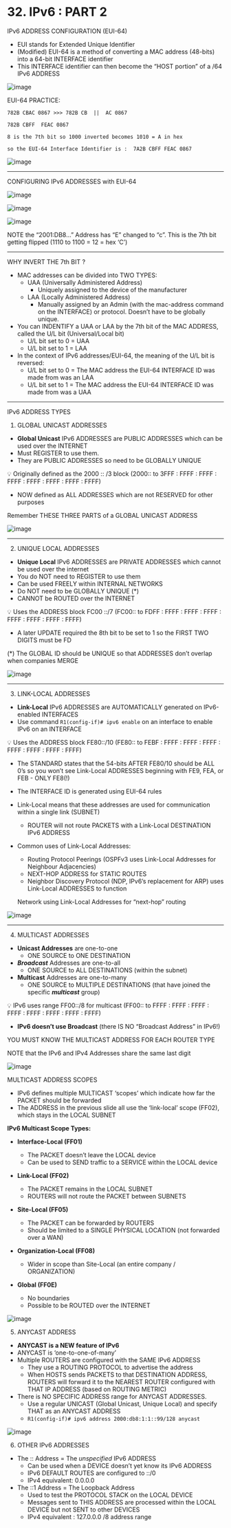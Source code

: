 # 32. IPv6 : PART 2

IPv6 ADDRESS CONFIGURATION (EUI-64)

- EUI stands for Extended Unique Identifier
- (Modified) EUI-64 is a method of converting a MAC address (48-bits) into a 64-bit INTERFACE identifier
- This INTERFACE identifier can then become the “HOST portion” of a /64 IPv6 ADDRESS

![image](https://github.com/vanhoangkha/CCNA_Course_Notes/assets/images/placeholder.png)

EUI-64 PRACTICE:
```
782B CBAC 0867 >>> 782B CB  ||  AC 0867

782B CBFF  FEAC 0867 

8 is the 7th bit so 1000 inverted becomes 1010 = A in hex

so the EUI-64 Interface Identifier is :  7A2B CBFF FEAC 0867
```

![image](https://github.com/vanhoangkha/CCNA_Course_Notes/assets/images/placeholder.png)

---
CONFIGURING IPv6 ADDRESSES with EUI-64

![image](https://github.com/vanhoangkha/CCNA_Course_Notes/assets/images/placeholder.png)

![image](https://github.com/vanhoangkha/CCNA_Course_Notes/assets/images/placeholder.png)

![image](https://github.com/vanhoangkha/CCNA_Course_Notes/assets/images/placeholder.png)

NOTE the “2001:DB8…” Address has “E” changed to “c”. This is the 7th bit getting flipped (1110 to 1100 = 12 = hex ‘C’)

---

WHY INVERT THE 7th BIT ? 

- MAC addresses can be divided into TWO TYPES:
    - UAA (Universally Administered Address)
        - Uniquely assigned to the device of the manufacturer
    - LAA (Locally Administered Address)
        - Manually assigned by an Admin (with the mac-address command on the INTERFACE) or protocol. Doesn’t have to be globally unique.
- You can INDENTIFY a UAA or LAA by the 7th bit of the MAC ADDRESS, called the U/L bit (Universal/Local bit)
    - U/L bit set to 0 = UAA
    - U/L bit set to 1 = LAA
- In the context of IPv6 addresses/EUI-64, the meaning of the U/L bit is reversed:
    - U/L bit set to 0 = The MAC address the EUI-64 INTERFACE ID was made from was an LAA
    - U/L bit set to 1 = The MAC address the EUI-64 INTERFACE ID was made from was a UAA

---

IPv6 ADDRESS TYPES

1) GLOBAL UNICAST ADDRESSES

- **Global Unicast** IPv6 ADDRESSES are PUBLIC ADDRESSES which can be used over the INTERNET
- Must REGISTER to use them.
- They are PUBLIC ADDRESSES so need to be GLOBALLY UNIQUE

💡 Originally defined as the 2000 :: /3 block
(2000:: to 3FFF : FFFF : FFFF : FFFF : FFFF : FFFF : FFFF : FFFF)

- NOW defined as ALL ADDRESSES which are not RESERVED for other purposes

Remember THESE THREE PARTS of a GLOBAL UNICAST ADDRESS

![image](https://github.com/vanhoangkha/CCNA_Course_Notes/assets/images/placeholder.png)

---

2) UNIQUE LOCAL ADDRESSES 

- **Unique Local** IPv6 ADDRESSES are PRIVATE ADDRESSES which cannot be used over the internet
- You do NOT need to REGISTER to use them
- Can be used FREELY within INTERNAL NETWORKS
- Do NOT need to be GLOBALLY UNIQUE (*)
- CANNOT be ROUTED over the INTERNET

<aside>
💡 Uses the ADDRESS block FC00 ::/7
(FC00:: to FDFF : FFFF : FFFF : FFFF : FFFF : FFFF : FFFF : FFFF)

</aside>

- A later UPDATE required the 8th bit to be set to 1 so the FIRST TWO DIGITS must be FD

(*) The GLOBAL ID should be UNIQUE so that ADDRESSES don’t overlap when companies MERGE

![image](https://github.com/vanhoangkha/CCNA_Course_Notes/assets/images/placeholder.png)

---

3) LINK-LOCAL ADDRESSES

- **Link-Local** IPv6 ADDRESSES are AUTOMATICALLY generated on IPv6-enabled INTERFACES
- Use command `R1(config-if)# ipv6 enable` on an interface to enable IPv6 on an INTERFACE

<aside>
💡 Uses the ADDRESS block FE80::/10
(FE80:: to FEBF : FFFF : FFFF : FFFF : FFFF : FFFF : FFFF : FFFF)

</aside>

- The STANDARD states that the 54-bits AFTER FE80/10 should be ALL 0’s so you won’t see Link-Local ADDRESSES beginning with FE9, FEA, or FEB - ONLY FE8(!)
- The INTERFACE ID is generated using EUI-64 rules
- Link-Local means that these addresses are used for communication within a single link (SUBNET)
    - ROUTER will not route PACKETS with a Link-Local DESTINATION IPv6 ADDRESS
- Common uses of Link-Local Addresses:
    - Routing Protocol Peerings (OSPFv3 uses Link-Local Addresses for Neighbour Adjacencies)
    - NEXT-HOP ADDRESS for STATIC ROUTES
    - Neighbor Discovery Protocol (NDP, IPv6’s replacement for ARP) uses Link-Local ADDRESSES to function
    
    Network using Link-Local Addresses for “next-hop” routing
    
![image](https://github.com/vanhoangkha/CCNA_Course_Notes/assets/images/placeholder.png)
    

---

4) MULTICAST ADDRESSES

- **Unicast Addresses** are one-to-one
    - ONE SOURCE to ONE DESTINATION
- ***Broadcast*** Addresses are one-to-all
    - ONE SOURCE to ALL DESTINATIONS (within the subnet)
- **Multicast** Addresses are one-to-many
    - ONE SOURCE to MULTIPLE DESTINATIONS (that have joined the specific ***multicast*** group)

<aside>
💡 IPv6 uses range FF00::/8 for multicast
(FF00:: to FFFF : FFFF : FFFF : FFFF : FFFF : FFFF : FFFF : FFFF)

</aside>

- **IPv6 doesn’t use Broadcast** (there IS NO “Broadcast Address” in IPv6!)

YOU MUST KNOW THE MULTICAST ADDRESS FOR EACH ROUTER TYPE

NOTE that the IPv6 and IPv4 Addresses share the same last digit

![image](https://github.com/vanhoangkha/CCNA_Course_Notes/assets/images/placeholder.png)

MULTICAST ADDRESS SCOPES

- IPv6 defines multiple MULTICAST ‘scopes’ which indicate how far the PACKET should be forwarded
- The ADDRESS in the previous slide all use the ‘link-local’ scope (FF02), which stays in the LOCAL SUBNET

**IPv6 Multicast Scope Types:**

- **Interface-Local (FF01)**
    - The PACKET doesn’t leave the LOCAL device
    - Can be used to SEND traffic to a SERVICE within the LOCAL device
    
- **Link-Local (FF02)**
    - The PACKET remains in the LOCAL SUBNET
    - ROUTERS will not route the PACKET between SUBNETS

- **Site-Local  (FF05)**
    - The PACKET can be forwarded by ROUTERS
    - Should be limited to a SINGLE PHYSICAL LOCATION (not forwarded over a WAN)
- **Organization-Local (FF08)**
    - Wider in scope than Site-Local (an entire company / ORGANIZATION)
- **Global (FF0E)**
    - No boundaries
    - Possible to be ROUTED over the INTERNET

![image](https://github.com/vanhoangkha/CCNA_Course_Notes/assets/images/placeholder.png)

5) ANYCAST ADDRESS

- **ANYCAST is a NEW feature of IPv6**
- ANYCAST is ‘one-to-one-of-many’
- Multiple ROUTERS are configured with the SAME IPv6 ADDRESS
    - They use a ROUTING PROTOCOL to advertise the address
    - When HOSTS sends PACKETS to that DESTINATION ADDRESS, ROUTERS will forward it to the NEAREST ROUTER configured with THAT IP ADDRESS (based on ROUTING METRIC)
- There is NO SPECIFIC ADDRESS range for ANYCAST ADDRESSES.
    - Use a regular UNICAST (Global Unicast, Unique Local) and specify THAT as an ANYCAST ADDRESS
    - `R1(config-if)# ipv6 address 2000:db8:1:1::99/128 anycast`

![image](https://github.com/vanhoangkha/CCNA_Course_Notes/assets/images/placeholder.png)

6) OTHER IPv6 ADDRESSES

- The :: Address = The *unspecified* IPv6 ADDRESS
    - Can be used when a DEVICE doesn’t yet know its IPv6 ADDRESS
    - IPv6 DEFAULT ROUTES are configured to ::/0
    - IPv4 equivalent: 0.0.0.0
- The ::1 Address = The Loopback Address
    - Used to test the PROTOCOL STACK on the LOCAL DEVICE
    - Messages sent to THIS ADDRESS are processed within the LOCAL DEVICE but not SENT to other DEVICES
    - IPv4 equivalent : 127.0.0.0 /8  address range
